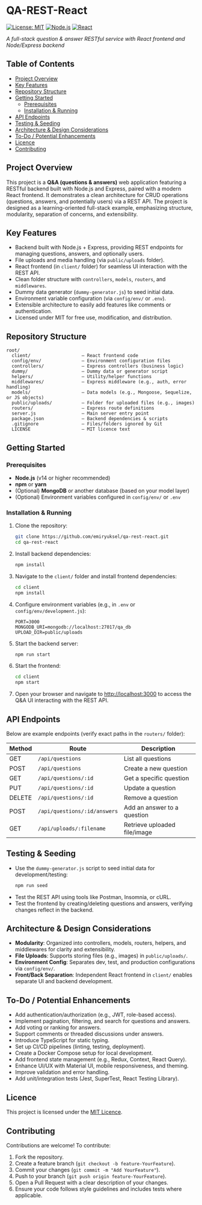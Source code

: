 # QA-REST-React

[![License: MIT](https://img.shields.io/badge/License-MIT-yellow.svg)](https://opensource.org/licenses/MIT)
[![Node.js](https://img.shields.io/badge/Node.js-v14+-green.svg)](https://nodejs.org/)
[![React](https://img.shields.io/badge/React-18+-blue.svg)](https://reactjs.org/)

*A full-stack question & answer RESTful service with React frontend and Node/Express backend*

## Table of Contents
- [Project Overview](#project-overview)
- [Key Features](#key-features)
- [Repository Structure](#repository-structure)
- [Getting Started](#getting-started)
  - [Prerequisites](#prerequisites)
  - [Installation & Running](#installation--running)
- [API Endpoints](#api-endpoints)
- [Testing & Seeding](#testing--seeding)
- [Architecture & Design Considerations](#architecture--design-considerations)
- [To-Do / Potential Enhancements](#to-do--potential-enhancements)
- [Licence](#licence)
- [Contributing](#contributing)

## Project Overview

This project is a **Q&A (questions & answers)** web application featuring a RESTful backend built with Node.js and Express, paired with a modern React frontend. It demonstrates a clean architecture for CRUD operations (questions, answers, and potentially users) via a REST API. The project is designed as a learning-oriented full-stack example, emphasizing structure, modularity, separation of concerns, and extensibility.

## Key Features

- Backend built with Node.js + Express, providing REST endpoints for managing questions, answers, and optionally users.
- File uploads and media handling (via `public/uploads` folder).
- React frontend (in `client/` folder) for seamless UI interaction with the REST API.
- Clean folder structure with `controllers`, `models`, `routers`, and `middlewares`.
- Dummy data generator (`dummy-generator.js`) to seed initial data.
- Environment variable configuration (via `config/env/` or `.env`).
- Extensible architecture to easily add features like comments or authentication.
- Licensed under MIT for free use, modification, and distribution.

## Repository Structure

```
root/
  client/                   – React frontend code
  config/env/               – Environment configuration files
  controllers/              – Express controllers (business logic)
  dummy/                    – Dummy data or generator script
  helpers/                  – Utility/helper functions
  middlewares/              – Express middleware (e.g., auth, error handling)
  models/                   – Data models (e.g., Mongoose, Sequelize, or JS objects)
  public/uploads/           – Folder for uploaded files (e.g., images)
  routers/                  – Express route definitions
  server.js                 – Main server entry point
  package.json              – Backend dependencies & scripts
  .gitignore                – Files/folders ignored by Git
  LICENSE                   – MIT licence text
```

## Getting Started

### Prerequisites

- **Node.js** (v14 or higher recommended)
- **npm** or **yarn**
- (Optional) **MongoDB** or another database (based on your model layer)
- (Optional) Environment variables configured in `config/env/` or `.env`

### Installation & Running

1. Clone the repository:
   ```bash
   git clone https://github.com/emiryuksel/qa-rest-react.git
   cd qa-rest-react
   ```

2. Install backend dependencies:
   ```bash
   npm install
   ```

3. Navigate to the `client/` folder and install frontend dependencies:
   ```bash
   cd client
   npm install
   ```

4. Configure environment variables (e.g., in `.env` or `config/env/development.js`):
   ```
   PORT=3000
   MONGODB_URI=mongodb://localhost:27017/qa_db
   UPLOAD_DIR=public/uploads
   ```

5. Start the backend server:
   ```bash
   npm run start
   ```

6. Start the frontend:
   ```bash
   cd client
   npm start
   ```

7. Open your browser and navigate to [http://localhost:3000](http://localhost:3000) to access the Q&A UI interacting with the REST API.

## API Endpoints

Below are example endpoints (verify exact paths in the `routers/` folder):

| Method | Route                        | Description                  |
| ------ | ---------------------------- | ---------------------------- |
| GET    | `/api/questions`             | List all questions           |
| POST   | `/api/questions`             | Create a new question        |
| GET    | `/api/questions/:id`         | Get a specific question      |
| PUT    | `/api/questions/:id`         | Update a question            |
| DELETE | `/api/questions/:id`         | Remove a question            |
| POST   | `/api/questions/:id/answers` | Add an answer to a question  |
| GET    | `/api/uploads/:filename`     | Retrieve uploaded file/image |

## Testing & Seeding

- Use the `dummy-generator.js` script to seed initial data for development/testing:
  ```bash
  npm run seed
  ```
- Test the REST API using tools like Postman, Insomnia, or cURL.
- Test the frontend by creating/deleting questions and answers, verifying changes reflect in the backend.

## Architecture & Design Considerations

- **Modularity**: Organized into controllers, models, routers, helpers, and middlewares for clarity and extensibility.
- **File Uploads**: Supports storing files (e.g., images) in `public/uploads/`.
- **Environment Config**: Separates dev, test, and production configurations via `config/env/`.
- **Front/Back Separation**: Independent React frontend in `client/` enables separate UI and backend development.

## To-Do / Potential Enhancements

- Add authentication/authorization (e.g., JWT, role-based access).
- Implement pagination, filtering, and search for questions and answers.
- Add voting or ranking for answers.
- Support comments or threaded discussions under answers.
- Introduce TypeScript for static typing.
- Set up CI/CD pipelines (linting, testing, deployment).
- Create a Docker Compose setup for local development.
- Add frontend state management (e.g., Redux, Context, React Query).
- Enhance UI/UX with Material UI, mobile responsiveness, and theming.
- Improve validation and error handling.
- Add unit/integration tests (Jest, SuperTest, React Testing Library).

## Licence

This project is licensed under the [MIT Licence](https://github.com/emiryuksel/qa-rest-react/blob/main/LICENSE).

## Contributing

Contributions are welcome! To contribute:

1. Fork the repository.
2. Create a feature branch (`git checkout -b feature-YourFeature`).
3. Commit your changes (`git commit -m "Add YourFeature"`).
4. Push to your branch (`git push origin feature-YourFeature`).
5. Open a Pull Request with a clear description of your changes.
6. Ensure your code follows style guidelines and includes tests where applicable.